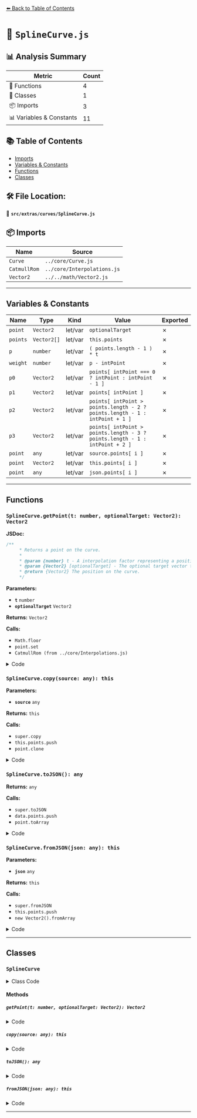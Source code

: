 [⬅️ Back to Table of Contents](../../../index.md)

# 📄 `SplineCurve.js`

## 📊 Analysis Summary

| Metric | Count |
|--------|-------|
| 🔧 Functions | 4 |
| 🧱 Classes | 1 |
| 📦 Imports | 3 |
| 📊 Variables & Constants | 11 |

## 📚 Table of Contents

- [Imports](#imports)
- [Variables & Constants](#variables-constants)
- [Functions](#functions)
- [Classes](#classes)

## 🛠️ File Location:
📂 **`src/extras/curves/SplineCurve.js`**

## 📦 Imports

| Name | Source |
|------|--------|
| `Curve` | `../core/Curve.js` |
| `CatmullRom` | `../core/Interpolations.js` |
| `Vector2` | `../../math/Vector2.js` |


---

## Variables & Constants

| Name | Type | Kind | Value | Exported |
|------|------|------|-------|----------|
| `point` | `Vector2` | let/var | `optionalTarget` | ✗ |
| `points` | `Vector2[]` | let/var | `this.points` | ✗ |
| `p` | `number` | let/var | `( points.length - 1 ) * t` | ✗ |
| `weight` | `number` | let/var | `p - intPoint` | ✗ |
| `p0` | `Vector2` | let/var | `points[ intPoint === 0 ? intPoint : intPoint - 1 ]` | ✗ |
| `p1` | `Vector2` | let/var | `points[ intPoint ]` | ✗ |
| `p2` | `Vector2` | let/var | `points[ intPoint > points.length - 2 ? points.length - 1 : intPoint + 1 ]` | ✗ |
| `p3` | `Vector2` | let/var | `points[ intPoint > points.length - 3 ? points.length - 1 : intPoint + 2 ]` | ✗ |
| `point` | `any` | let/var | `source.points[ i ]` | ✗ |
| `point` | `Vector2` | let/var | `this.points[ i ]` | ✗ |
| `point` | `any` | let/var | `json.points[ i ]` | ✗ |


---

## Functions

### `SplineCurve.getPoint(t: number, optionalTarget: Vector2): Vector2`

**JSDoc:**
```typescript
/**
	 * Returns a point on the curve.
	 *
	 * @param {number} t - A interpolation factor representing a position on the curve. Must be in the range `[0,1]`.
	 * @param {Vector2} [optionalTarget] - The optional target vector the result is written to.
	 * @return {Vector2} The position on the curve.
	 */
```

**Parameters:**

- **`t`** `number`
- **`optionalTarget`** `Vector2`

**Returns:** `Vector2`

**Calls:**

- `Math.floor`
- `point.set`
- `CatmullRom (from ../core/Interpolations.js)`

<details><summary>Code</summary>

```typescript
getPoint( t, optionalTarget = new Vector2() ) {

		const point = optionalTarget;

		const points = this.points;
		const p = ( points.length - 1 ) * t;

		const intPoint = Math.floor( p );
		const weight = p - intPoint;

		const p0 = points[ intPoint === 0 ? intPoint : intPoint - 1 ];
		const p1 = points[ intPoint ];
		const p2 = points[ intPoint > points.length - 2 ? points.length - 1 : intPoint + 1 ];
		const p3 = points[ intPoint > points.length - 3 ? points.length - 1 : intPoint + 2 ];

		point.set(
			CatmullRom( weight, p0.x, p1.x, p2.x, p3.x ),
			CatmullRom( weight, p0.y, p1.y, p2.y, p3.y )
		);

		return point;

	}
```
</details>

### `SplineCurve.copy(source: any): this`

**Parameters:**

- **`source`** `any`

**Returns:** `this`

**Calls:**

- `super.copy`
- `this.points.push`
- `point.clone`

<details><summary>Code</summary>

```typescript
copy( source ) {

		super.copy( source );

		this.points = [];

		for ( let i = 0, l = source.points.length; i < l; i ++ ) {

			const point = source.points[ i ];

			this.points.push( point.clone() );

		}

		return this;

	}
```
</details>

### `SplineCurve.toJSON(): any`

**Returns:** `any`

**Calls:**

- `super.toJSON`
- `data.points.push`
- `point.toArray`

<details><summary>Code</summary>

```typescript
toJSON() {

		const data = super.toJSON();

		data.points = [];

		for ( let i = 0, l = this.points.length; i < l; i ++ ) {

			const point = this.points[ i ];
			data.points.push( point.toArray() );

		}

		return data;

	}
```
</details>

### `SplineCurve.fromJSON(json: any): this`

**Parameters:**

- **`json`** `any`

**Returns:** `this`

**Calls:**

- `super.fromJSON`
- `this.points.push`
- `new Vector2().fromArray`

<details><summary>Code</summary>

```typescript
fromJSON( json ) {

		super.fromJSON( json );

		this.points = [];

		for ( let i = 0, l = json.points.length; i < l; i ++ ) {

			const point = json.points[ i ];
			this.points.push( new Vector2().fromArray( point ) );

		}

		return this;

	}
```
</details>


---

## Classes

### `SplineCurve`

<details><summary>Class Code</summary>

```ts
class SplineCurve extends Curve {

	/**
	 * Constructs a new 2D spline curve.
	 *
	 * @param {Array<Vector2>} [points] -  An array of 2D points defining the curve.
	 */
	constructor( points = [] ) {

		super();

		/**
		 * This flag can be used for type testing.
		 *
		 * @type {boolean}
		 * @readonly
		 * @default true
		 */
		this.isSplineCurve = true;

		this.type = 'SplineCurve';

		/**
		 * An array of 2D points defining the curve.
		 *
		 * @type {Array<Vector2>}
		 */
		this.points = points;

	}

	/**
	 * Returns a point on the curve.
	 *
	 * @param {number} t - A interpolation factor representing a position on the curve. Must be in the range `[0,1]`.
	 * @param {Vector2} [optionalTarget] - The optional target vector the result is written to.
	 * @return {Vector2} The position on the curve.
	 */
	getPoint( t, optionalTarget = new Vector2() ) {

		const point = optionalTarget;

		const points = this.points;
		const p = ( points.length - 1 ) * t;

		const intPoint = Math.floor( p );
		const weight = p - intPoint;

		const p0 = points[ intPoint === 0 ? intPoint : intPoint - 1 ];
		const p1 = points[ intPoint ];
		const p2 = points[ intPoint > points.length - 2 ? points.length - 1 : intPoint + 1 ];
		const p3 = points[ intPoint > points.length - 3 ? points.length - 1 : intPoint + 2 ];

		point.set(
			CatmullRom( weight, p0.x, p1.x, p2.x, p3.x ),
			CatmullRom( weight, p0.y, p1.y, p2.y, p3.y )
		);

		return point;

	}

	copy( source ) {

		super.copy( source );

		this.points = [];

		for ( let i = 0, l = source.points.length; i < l; i ++ ) {

			const point = source.points[ i ];

			this.points.push( point.clone() );

		}

		return this;

	}

	toJSON() {

		const data = super.toJSON();

		data.points = [];

		for ( let i = 0, l = this.points.length; i < l; i ++ ) {

			const point = this.points[ i ];
			data.points.push( point.toArray() );

		}

		return data;

	}

	fromJSON( json ) {

		super.fromJSON( json );

		this.points = [];

		for ( let i = 0, l = json.points.length; i < l; i ++ ) {

			const point = json.points[ i ];
			this.points.push( new Vector2().fromArray( point ) );

		}

		return this;

	}

}
```
</details>

#### Methods

##### `getPoint(t: number, optionalTarget: Vector2): Vector2`

<details><summary>Code</summary>

```ts
getPoint( t, optionalTarget = new Vector2() ) {

		const point = optionalTarget;

		const points = this.points;
		const p = ( points.length - 1 ) * t;

		const intPoint = Math.floor( p );
		const weight = p - intPoint;

		const p0 = points[ intPoint === 0 ? intPoint : intPoint - 1 ];
		const p1 = points[ intPoint ];
		const p2 = points[ intPoint > points.length - 2 ? points.length - 1 : intPoint + 1 ];
		const p3 = points[ intPoint > points.length - 3 ? points.length - 1 : intPoint + 2 ];

		point.set(
			CatmullRom( weight, p0.x, p1.x, p2.x, p3.x ),
			CatmullRom( weight, p0.y, p1.y, p2.y, p3.y )
		);

		return point;

	}
```
</details>

##### `copy(source: any): this`

<details><summary>Code</summary>

```ts
copy( source ) {

		super.copy( source );

		this.points = [];

		for ( let i = 0, l = source.points.length; i < l; i ++ ) {

			const point = source.points[ i ];

			this.points.push( point.clone() );

		}

		return this;

	}
```
</details>

##### `toJSON(): any`

<details><summary>Code</summary>

```ts
toJSON() {

		const data = super.toJSON();

		data.points = [];

		for ( let i = 0, l = this.points.length; i < l; i ++ ) {

			const point = this.points[ i ];
			data.points.push( point.toArray() );

		}

		return data;

	}
```
</details>

##### `fromJSON(json: any): this`

<details><summary>Code</summary>

```ts
fromJSON( json ) {

		super.fromJSON( json );

		this.points = [];

		for ( let i = 0, l = json.points.length; i < l; i ++ ) {

			const point = json.points[ i ];
			this.points.push( new Vector2().fromArray( point ) );

		}

		return this;

	}
```
</details>


---